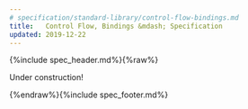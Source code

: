 ```yaml
---
# specification/standard-library/control-flow-bindings.md
title:   Control Flow, Bindings &mdash; Specification
updated: 2019-12-22
---
```


{%include spec_header.md%}{%raw%}


Under construction!


{%endraw%}{%include spec_footer.md%}
